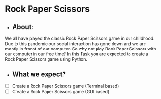 # Rock Paper Scissors

- ## About:
We all have played the classic Rock Paper Scissors game in our childhood. Due to this pandemic our social interaction has gone down and we are mostly in fronot of our computer. So why not play Rock Paper Scissors with our computer in our free time?
In this Task you are expected to create a Rock Paper Scissors game using Python.

- ## What we expect?
- [ ] Create a Rock Paper Scissors game (Terminal based)
- [ ] Create a Rock Paper Scissors game (GUI based)
